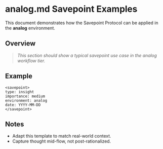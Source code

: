 # analog.md Savepoint Examples

This document demonstrates how the Savepoint Protocol can be applied in the **analog** environment.

## Overview

> _This section should show a typical savepoint use case in the analog workflow tier._

## Example

```
<savepoint>
type: insight
importance: medium
environment: analog
date: YYYY-MM-DD
</savepoint>
```

## Notes

- Adapt this template to match real-world context.
- Capture thought mid-flow, not post-rationalized.

